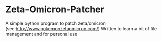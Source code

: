 Zeta-Omicron-Patcher
====================
A simple python program to patch zeta/omicron (see:http://www.pokemonzetaomicron.com/)
Written to learn a bit of file management and for personal use
